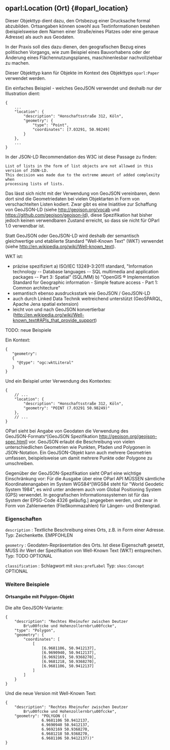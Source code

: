 oparl:Location (Ort)  {#oparl_location}
-------------------

Dieser Objekttyp dient dazu, den Ortsbezug einer Drucksache formal 
abzubilden. Ortsangaben können sowohl aus Textinformationen bestehen 
(beispielsweise dem Namen einer Straße/eines Platzes oder eine genaue 
Adresse) als auch aus Geodaten.

In der Praxis soll dies dazu dienen, den geografischen Bezug eines
politischen Vorgangs, wie zum Beispiel eines Bauvorhabens oder der 
Änderung eines Flächennutzungsplanes, maschinenlesbar nachvollziehbar
zu machen.

Dieser Objekttyp kann für Objekte im Kontext des Objekttyps
`oparl:Paper` verwendet werden.

Ein einfaches Beispiel - welches GeoJSON verwendet und deshalb nur der Illustration dient:

~~~~~  {#location_ex1 .json}
{
    ...
    "location": {
        "description": "Honschaftsstraße 312, Köln",
        "geometry": {
            "type": "Point",
            "coordinates": [7.03291, 50.98249]
        }
    },
    ...
}
~~~~~

In der JSON-LD Recommendation des W3C ist diese Passage zu finden:
~~~~~
List of lists in the form of list objects are not allowed in this version of JSON-LD. 
This decision was made due to the extreme amount of added complexity when 
processing lists of lists.
~~~~~

Das lässt sich nicht mit der Verwendung von GeoJSON vereinbaren, denn dort sind die Geometriedaten bei vielen
Objektarten in Form von verschachtelten Listen kodiert. Zwar gibt es eine Iniatitive zur Schaffung von GeoJSON-LD (siehe http://geojson.org/vocab und https://github.com/geojson/geojson-ld), diese Spezifikation hat bisher jedoch keinen verwendbaren Zustand erreicht, so dass sie nicht für OParl 1.0 verwendbar ist.

Statt GeoJSON oder GeoJSON-LD wird deshalb der semantisch gleichwertige und etablierte Standard "Well-Known Text" (WKT) verwendet (siehe http://en.wikipedia.org/wiki/Well-known_text).

WKT ist:
- präzise spezifiziert a) ISO/IEC 13249-3:2011 standard, "Information technology -- Database languages -- SQL multimedia and application packages -- Part 3: Spatial" (SQL/MM) b) "OpenGIS ® Implementation Standard for Geographic information - Simple feature access - Part 1: Common architecture"
- semantisch ebenso ausdrucksstark wie GeoJSON / GeoJSON-LD
- auch durch Linked Data Technik weitreichend unterstützt (GeoSPARQL, Apache Jena spatial extension)
- leicht von und nach GeoJSON konvertierbar (http://en.wikipedia.org/wiki/Well-known_text#APIs_that_provide_support)

TODO: neue Beispiele

Ein Kontext:

~~~~~
{
   "geometry":
   {
     "@type": "ogc:wktLiteral" 
   }
}
~~~~~

Und ein Beispiel unter Verwendung des Kontextes:

~~~~~  {#location_ex2 .json}
{
    // ...
    "location": {
        "description": "Honschaftsstraße 312, Köln",
        "geometry": "POINT (7.03291 50.98249)"
    },
    // ...
}
~~~~~

OParl sieht bei Angabe von Geodaten die Verwendung des  
GeoJSON-Formats^[GeoJSON Spezifikation 
<http://geojson.org/geojson-spec.html>] vor. GeoJSON erlaubt die 
Beschreibung von vielen unterschiedlichen Geometrien wie Punkten, Pfaden und 
Polygonen in JSON-Notation. Ein GeoJSON-Objekt kann auch mehrere Geometrien
umfassen, beispielsweise um damit mehrere Punkte oder Polygone zu umschreiben.

Gegenüber der GeoJSON-Spezifikation sieht OParl eine wichtige
Einschränkung vor: Für die Ausgabe über eine OParl API MÜSSEN sämtliche
Koordinatenangaben im System WGS84^[WGS84 steht für "World Geodetic System 1984",
es wird unter anderem auch vom Global Positioning System (GPS) verwendet.
In geografischen Informationssystemen ist für das System der EPSG-Code 4326 
geläufig.] angegeben werden, und zwar in Form von Zahlenwerten (Fließkommazahlen)
für Längen- und Breitengrad.

### Eigenschaften ###

`description`
:   Textliche Beschreibung eines Orts, z.B. in Form einer Adresse.
    Typ: Zeichenkette.
    EMPFOHLEN

`geometry`
:   Geodaten-Repräsentation des Orts. Ist diese Eigenschaft gesetzt, MUSS ihr Wert der Spezifikation von Well-Known Text (WKT) entsprechen.
    Typ: TODO
    OPTIONAL

`classification`
:   Schlagwort mit `skos:prefLabel`
    Typ: `skos:Concept`
    OPTIONAL

### Weitere Beispiele

#### Ortsangabe mit Polygon-Objekt

Die alte GeoJSON-Variante:

~~~~~  {#location_ex3 .json}
{
    "description": "Rechtes Rheinufer zwischen Deutzer
        Br\u00fccke und Hohenzollernbr\u00fccke",
    "type": "Polygon",
    "geometry": {
        "coordinates": [
            [
                [6.9681106, 50.9412137],
                [6.9690940, 50.9412137],
                [6.9692169, 50.9368270],
                [6.9681218, 50.9368270],
                [6.9681106, 50.9412137]
            ]
        ]
    }
}
~~~~~

Und die neue Version mit Well-Known Text:

~~~~~  {#location_ex3 .json}
{
    "description": "Rechtes Rheinufer zwischen Deutzer
        Br\u00fccke und Hohenzollernbr\u00fccke",
    "geometry": "POLYGON ((
                6.9681106 50.9412137,
                6.9690940 50.9412137,
                6.9692169 50.9368270,
                6.9681218 50.9368270,
                6.9681106 50.9412137))"
}
~~~~~

